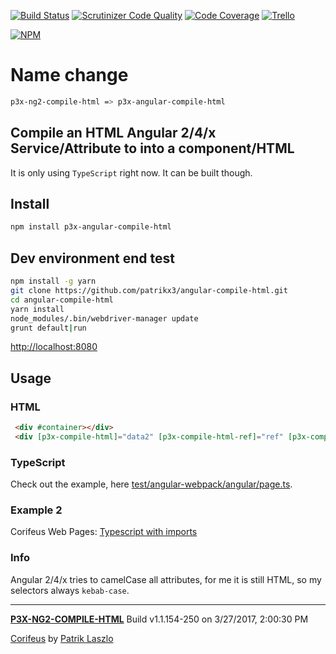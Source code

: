 [//]: #@corifeus-header


[![Build Status](https://travis-ci.org/patrikx3/ng2-compile-html.svg?branch=master)](https://travis-ci.org/patrikx3/ng2-compile-html)
[![Scrutinizer Code Quality](https://scrutinizer-ci.com/g/patrikx3/ng2-compile-html/badges/quality-score.png?b=master)](https://scrutinizer-ci.com/g/patrikx3/ng2-compile-html/?branch=master)
[![Code Coverage](https://scrutinizer-ci.com/g/patrikx3/ng2-compile-html/badges/coverage.png?b=master)](https://scrutinizer-ci.com/g/patrikx3/ng2-compile-html/?branch=master)  [![Trello](https://img.shields.io/badge/Trello-p3x-026aa7.svg)](https://trello.com/b/gqKHzZGy/p3x)

[![NPM](https://nodei.co/npm/p3x-ng2-compile-html.png?downloads=true&downloadRank=true&stars=true)](https://nodei.co/npm/p3x-ng2-compile-html/)


[//]: #@corifeus-header:end

# Name change
```bash
p3x-ng2-compile-html => p3x-angular-compile-html
```


## Compile an HTML Angular 2/4/x Service/Attribute to into a component/HTML

It is only using ```TypeScript``` right now. It can be built though.

## Install
  
```bash
npm install p3x-angular-compile-html
```

## Dev environment end test
   
```bash
npm install -g yarn
git clone https://github.com/patrikx3/angular-compile-html.git
cd angular-compile-html
yarn install
node_modules/.bin/webdriver-manager update
grunt default|run
```

[http://localhost:8080](http://localhost:8080)

## Usage

### HTML
  
```html
 <div #container></div>
 <div [p3x-compile-html]="data2" [p3x-compile-html-ref]="ref" [p3x-compile-html-imports]="importsLikeMaterialEtc"></div>
```

### TypeScript
Check out the example, here [test/angular-webpack/angular/page.ts](https://github.com/patrikx3/angular-compile-html/blob/master/test/angular-webpack/angular/page.ts).

### Example 2
Corifeus Web Pages: [Typescript with imports](https://github.com/patrikx3/corifeus-app-web-pages/blob/master/src/angular/modules/cory-page.ts)

### Info
Angular 2/4/x tries to camelCase all attributes, for me it is still HTML, so my selectors always ```kebab-case```.



[//]: #@corifeus-footer


---
[**P3X-NG2-COMPILE-HTML**](https://patrikx3.github.com/ng2-compile-html) Build v1.1.154-250 on 3/27/2017, 2:00:30 PM

[Corifeus](http://github.com/patrikx3/corifeus) by [Patrik Laszlo](http://patrikx3.tk)
 


[//]: #@corifeus-footer:end
